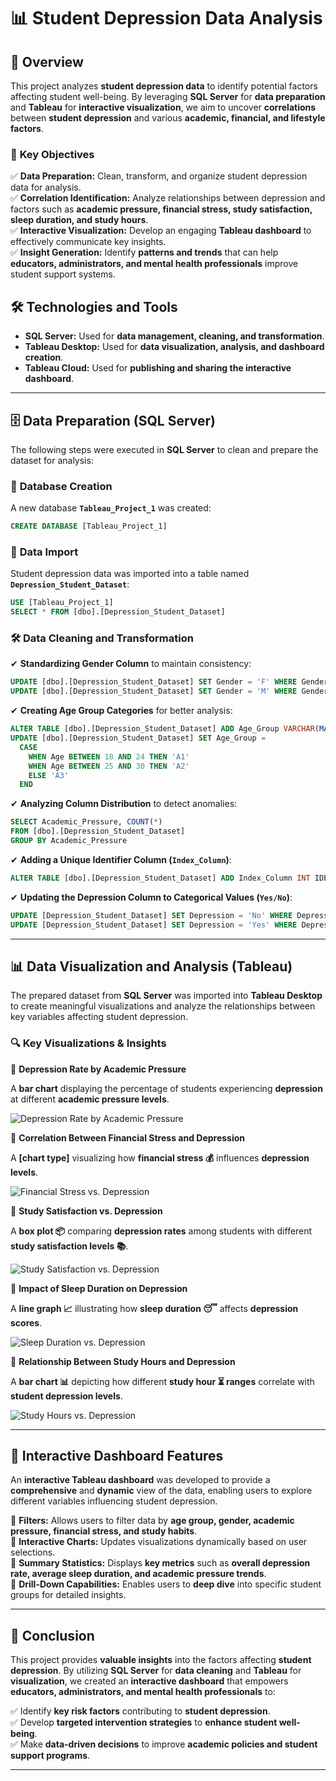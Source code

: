 # 📊 **Student Depression Data Analysis**  

## 📌 **Overview**  
This project analyzes **student depression data** to identify potential factors affecting student well-being. By leveraging **SQL Server** for **data preparation** and **Tableau** for **interactive visualization**, we aim to uncover **correlations** between **student depression** and various **academic, financial, and lifestyle factors**.  

### 🎯 **Key Objectives**  
✅ **Data Preparation:** Clean, transform, and organize student depression data for analysis.  
✅ **Correlation Identification:** Analyze relationships between depression and factors such as **academic pressure, financial stress, study satisfaction, sleep duration, and study hours**.  
✅ **Interactive Visualization:** Develop an engaging **Tableau dashboard** to effectively communicate key insights.  
✅ **Insight Generation:** Identify **patterns and trends** that can help **educators, administrators, and mental health professionals** improve student support systems.  

## 🛠 **Technologies and Tools**  
- **SQL Server:** Used for **data management, cleaning, and transformation**.  
- **Tableau Desktop:** Used for **data visualization, analysis, and dashboard creation**.  
- **Tableau Cloud:** Used for **publishing and sharing the interactive dashboard**.  

---

## 🗄 **Data Preparation (SQL Server)**  
The following steps were executed in **SQL Server** to clean and prepare the dataset for analysis:  

### 📌 **Database Creation**  
A new database **`Tableau_Project_1`** was created:  
```sql
CREATE DATABASE [Tableau_Project_1]
```

### 📌 **Data Import**  
Student depression data was imported into a table named **`Depression_Student_Dataset`**:  
```sql
USE [Tableau_Project_1]
SELECT * FROM [dbo].[Depression_Student_Dataset]
```

### 🛠 **Data Cleaning and Transformation**  
✔ **Standardizing Gender Column** to maintain consistency:  
```sql
UPDATE [dbo].[Depression_Student_Dataset] SET Gender = 'F' WHERE Gender = 'Female'
UPDATE [dbo].[Depression_Student_Dataset] SET Gender = 'M' WHERE Gender = 'male'
```

✔ **Creating Age Group Categories** for better analysis:  
```sql
ALTER TABLE [dbo].[Depression_Student_Dataset] ADD Age_Group VARCHAR(MAX)
UPDATE [dbo].[Depression_Student_Dataset] SET Age_Group = 
  CASE 
    WHEN Age BETWEEN 18 AND 24 THEN 'A1'
    WHEN Age BETWEEN 25 AND 30 THEN 'A2'
    ELSE 'A3' 
  END
```

✔ **Analyzing Column Distribution** to detect anomalies:  
```sql
SELECT Academic_Pressure, COUNT(*) 
FROM [dbo].[Depression_Student_Dataset] 
GROUP BY Academic_Pressure
```

✔ **Adding a Unique Identifier Column (`Index_Column`)**:  
```sql
ALTER TABLE [dbo].[Depression_Student_Dataset] ADD Index_Column INT IDENTITY(1,1)
```

✔ **Updating the Depression Column to Categorical Values (`Yes/No`)**:  
```sql
UPDATE [Depression_Student_Dataset] SET Depression = 'No' WHERE Depression = 0
UPDATE [Depression_Student_Dataset] SET Depression = 'Yes' WHERE Depression = 1
```

---

## 📊 **Data Visualization and Analysis (Tableau)**  
The prepared dataset from **SQL Server** was imported into **Tableau Desktop** to create meaningful visualizations and analyze the relationships between key variables affecting student depression.  

### **🔍 Key Visualizations & Insights**  

📌 **Depression Rate by Academic Pressure**  

A **bar chart** displaying the percentage of students experiencing **depression** at different **academic pressure levels**. 

![Depression Rate by Academic Pressure](https://github.com/user-attachments/assets/7d07dd2a-d55d-4a0c-a480-1f23510bf236)  

📌 **Correlation Between Financial Stress and Depression**  

A **[chart type]** visualizing how **financial stress 💰** influences **depression levels**.  

![Financial Stress vs. Depression](https://github.com/user-attachments/assets/2e346085-25e8-4fe9-9339-3cfc45deae33)  

📌 **Study Satisfaction vs. Depression**  

A **box plot 📦** comparing **depression rates** among students with different **study satisfaction levels 📚**.  

![Study Satisfaction vs. Depression](https://github.com/user-attachments/assets/623cda18-9fcd-4cde-a830-070109d82781)  

📌 **Impact of Sleep Duration on Depression**  

A **line graph 📈** illustrating how **sleep duration 😴** affects **depression scores**.  

![Sleep Duration vs. Depression](https://github.com/user-attachments/assets/440c8c72-6da8-41cd-897c-5e0c2ccffaa0)  

📌 **Relationship Between Study Hours and Depression**  

A **bar chart 📊** depicting how different **study hour ⏳ ranges** correlate with **student depression levels**.  

![Study Hours vs. Depression](https://github.com/user-attachments/assets/35a56293-bd33-4d82-821c-1786526b969b)  

---

## 🚀 **Interactive Dashboard Features**  
An **interactive Tableau dashboard** was developed to provide a **comprehensive** and **dynamic** view of the data, enabling users to explore different variables influencing student depression.  

🔹 **Filters:** Allows users to filter data by **age group, gender, academic pressure, financial stress, and study habits**.  
🔹 **Interactive Charts:** Updates visualizations dynamically based on user selections.  
🔹 **Summary Statistics:** Displays **key metrics** such as **overall depression rate, average sleep duration, and academic pressure trends**.  
🔹 **Drill-Down Capabilities:** Enables users to **deep dive** into specific student groups for detailed insights.  

---

## 🎯 **Conclusion**  
This project provides **valuable insights** into the factors affecting **student depression**. By utilizing **SQL Server** for **data cleaning** and **Tableau** for **visualization**, we created an **interactive dashboard** that empowers **educators, administrators, and mental health professionals** to:  

✅ Identify **key risk factors** contributing to **student depression**.  
✅ Develop **targeted intervention strategies** to **enhance student well-being**.  
✅ Make **data-driven decisions** to improve **academic policies and student support programs**.  

---
  
